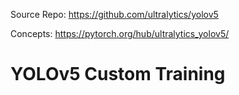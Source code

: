 Source Repo: https://github.com/ultralytics/yolov5

Concepts: https://pytorch.org/hub/ultralytics_yolov5/

# YOLOv5 Custom Training
